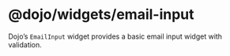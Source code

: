 # <span class="citation" data-cites="dojo/widgets/email-input"><span class="citation" data-cites="dojo/widgets/email-input"><span class="citation" data-cites="dojo/widgets/email-input"><span class="citation" data-cites="dojo/widgets/email-input">@dojo/widgets/email-input</span></span></span></span>

Dojo’s `EmailInput` widget provides a basic email input widget with validation.
